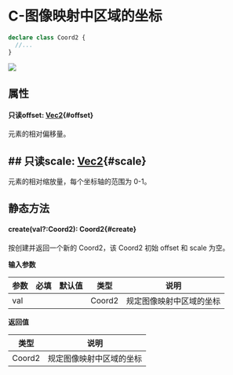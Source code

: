 <script setup>
import '/style.css'
</script>

# C-图像映射中区域的坐标

```typescript
declare class Coord2 {
  //...
}
```

![](/Coord2.png)

## 属性

#### <font id="API" /><font id="ReadOnly">只读</font>offset<font id="Type">: [Vec2](/ClientUI/maths/Vec2)</font>{#offset}

元素的相对偏移量。

## ## <font id="API" /><font id="ReadOnly">只读</font>scale<font id="Type">: [Vec2](/ClientUI/maths/Vec2)</font>{#scale}

元素的相对缩放量，每个坐标轴的范围为 0-1。

## 静态方法

#### <font id="API" />create(<font id="Type">val?:Coord2</font>)<font id="Type">: Coord2</font>{#create}

按创建并返回一个新的 Coord2，该 Coord2 初始 offset 和 scale 为空。

**输入参数**

| **参数** | **必填** | **默认值** | **类型** | **说明**                 |
| -------- | -------- | ---------- | -------- | ------------------------ |
| val      |          |            | Coord2   | 规定图像映射中区域的坐标 |

**返回值**

| **类型** | **说明**                 |
| -------- | ------------------------ |
| Coord2   | 规定图像映射中区域的坐标 |

